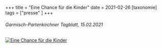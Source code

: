 +++
title = "Eine Chance für die Kinder"
date = 2021-02-26
[taxonomie]
tags = ["presse" ]
+++

###### Garmisch-Partenkirchner Tagblatt, 15.02.2021

[![Eine Chance für die Kinder](images/Bildschirmfoto-2021-02-26-um-12.17.45.png)](https://volksschule-partenkirchen.de/wp-content/uploads/2021/02/Garmisch-Partenkirchner-Tagblatt-15.02.202131.pdf)
